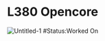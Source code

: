 # L380 Opencore
![Untitled-1](https://github.com/user-attachments/assets/cd12a164-91fd-487c-9228-786e9d103782)
#Status:Worked On
                
